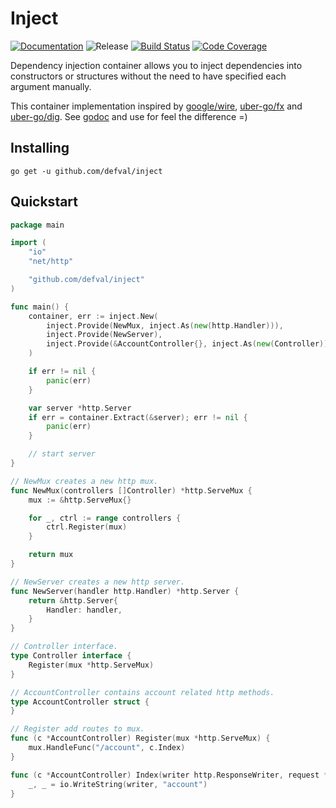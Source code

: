 # Inject
[![Documentation](https://img.shields.io/badge/godoc-reference-blue.svg?style=for-the-badge&logo=go&logoColor=ffffff)](https://godoc.org/github.com/defval/inject)
![Release](https://img.shields.io/github/tag/defval/inject.svg?label=release&logo=github&style=for-the-badge)
[![Build Status](https://img.shields.io/travis/defval/inject.svg?style=for-the-badge&logo=travis)](https://travis-ci.org/defval/inject)
[![Code Coverage](https://img.shields.io/codecov/c/github/defval/inject.svg?style=for-the-badge&logo=codecov)](https://codecov.io/gh/defval/inject)


Dependency injection container allows you to inject dependencies
into constructors or structures without the need to have specified
each argument manually.

This container implementation inspired by [google/wire](https://github.com/google/wire),
[uber-go/fx](https://github.com/uber-go/fx) and [uber-go/dig](https://github.com/uber-go/dig).
See [godoc](https://godoc.org/github.com/defval/inject) and use for feel the difference =)

## Installing

```shell
go get -u github.com/defval/inject
```

## Quickstart

```go
package main

import (
	"io"
	"net/http"

	"github.com/defval/inject"
)

func main() {
	container, err := inject.New(
		inject.Provide(NewMux, inject.As(new(http.Handler))),
		inject.Provide(NewServer),
		inject.Provide(&AccountController{}, inject.As(new(Controller))),
	)

	if err != nil {
		panic(err)
	}

	var server *http.Server
	if err = container.Extract(&server); err != nil {
		panic(err)
	}

	// start server
}

// NewMux creates a new http mux.
func NewMux(controllers []Controller) *http.ServeMux {
	mux := &http.ServeMux{}

	for _, ctrl := range controllers {
		ctrl.Register(mux)
	}

	return mux
}

// NewServer creates a new http server.
func NewServer(handler http.Handler) *http.Server {
	return &http.Server{
		Handler: handler,
	}
}

// Controller interface.
type Controller interface {
	Register(mux *http.ServeMux)
}

// AccountController contains account related http methods.
type AccountController struct {
}

// Register add routes to mux.
func (c *AccountController) Register(mux *http.ServeMux) {
	mux.HandleFunc("/account", c.Index)
}

func (c *AccountController) Index(writer http.ResponseWriter, request *http.Request) {
	_, _ = io.WriteString(writer, "account")
}

```